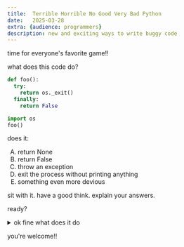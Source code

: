 ```yaml
---
title:  Terrible Horrible No Good Very Bad Python
date:   2025-03-28
extra: {audience: programmers}
description: new and exciting ways to write buggy code
---
```


time for everyone's favorite game!!

what does this code do?

```python
def foo():
  try:
    return os._exit()
  finally:
    return False

import os
foo()
```

<style type="text/css">
    ol { list-style-type: upper-alpha; }
</style>

does it:
1. return None
2. return False
3. throw an exception
4. exit the process without printing anything
5. something even more devious

sit with it. have a good think. explain your answers.

ready?

<details><summary>ok fine what does it do</summary>

returns `False`. want to know why?

<details><summary>yes just tell me already >:(</summary>

`os._exit` takes one argument. this snippet forgets to pass in the exit code, so instead of exiting, it throws `TypeError`. then the `finally` block silently swallows the exception because of the `return`.

yes someone did write this code by accident and yes they were very confused. i thought it was a bug in cpython until i figured it out.

</details>
</details>

you're welcome!!
